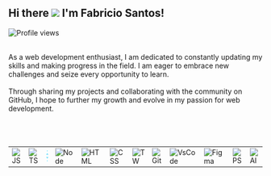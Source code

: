 <h2 align="left">Hi there <img src="https://raw.githubusercontent.com/kaueMarques/kaueMarques/master/hi.gif" height="25px"> I'm Fabricio Santos!</h2>

<div align="left">
<img src="https://komarev.com/ghpvc/?username=fgsantoz&color=blue" alt="Profile views" height="18" />
</div>

<br>

<div align="left">
  <p>As a web development enthusiast, I am dedicated to constantly updating my skills and making progress in the field. I am eager to embrace new challenges and seize      every opportunity to learn.
  <br>
  <br>
  Through sharing my projects and collaborating with the community on GitHub, I hope to further my growth and evolve in my passion for web development.</p>
</div>

<br>
<br>

<div align="center">
  <table style="border: none; padding: 5px 0;">
    <tr>
      <td style="border: none;"><img src="https://cdn.jsdelivr.net/gh/devicons/devicon/icons/javascript/javascript-plain.svg" alt="JS" height="25"></td>
      <td style="border: none;"><img src="https://cdn.jsdelivr.net/gh/devicons/devicon/icons/typescript/typescript-plain.svg" alt="TS" height="25"></td>
      <td style="border: none;"><img src="https://raw.githubusercontent.com/devicons/devicon/master/icons/react/react-original.svg" alt="React" height="25"></td>
      <td style="border: none;"><img src="https://cdn.jsdelivr.net/gh/devicons/devicon/icons/nodejs/nodejs-original.svg" alt="Node" height="25"></td>
      <td style="border: none;"><img src="https://cdn.jsdelivr.net/gh/devicons/devicon/icons/html5/html5-plain.svg" alt="HTML" height="25"></td>
      <td style="border: none;"><img src="https://cdn.jsdelivr.net/gh/devicons/devicon/icons/css3/css3-plain.svg" alt="CSS" height="25"></td>
      <td style="border: none;"><img src="https://cdn.jsdelivr.net/gh/devicons/devicon/icons/tailwindcss/tailwindcss-plain.svg" alt="TW" height="25"></td>
      <td style="border: none;"><img src="https://cdn.jsdelivr.net/gh/devicons/devicon/icons/git/git-original.svg" alt="Git" height="25"></td>
      <td style="border: none;"><img src="https://cdn.jsdelivr.net/gh/devicons/devicon/icons/vscode/vscode-original.svg" alt="VsCode" height="25"></td>
      <td style="border: none;"><img src="https://cdn.jsdelivr.net/gh/devicons/devicon/icons/figma/figma-original.svg" alt="Figma" height="25"></td>
      <td style="border: none;"><img src="https://cdn.jsdelivr.net/gh/devicons/devicon/icons/photoshop/photoshop-plain.svg" alt="PS" height="25"></td>
      <td style="border: none;"><img src="https://cdn.jsdelivr.net/gh/devicons/devicon/icons/illustrator/illustrator-plain.svg" alt="AI" height="25"></td>
    </tr>
  </table>
</div>




<!--

<h3>Things I code with</h3>

- 🔭 I’m currently working on ...
- 🌱 I’m currently learning ...
- 👯 I’m looking to collaborate on ...
- 🤔 I’m looking for help with ...
- 💬 Ask me about ...
- 📫 How to reach me: ...
- 😄 Pronouns: ...
- ⚡ Fun fact: ...

-->
 
